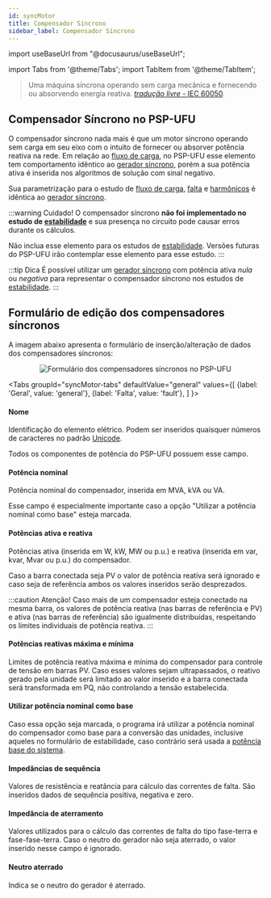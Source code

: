 ```yaml
---
id: syncMotor
title: Compensador Síncrono
sidebar_label: Compensador Síncrono
---
```

import useBaseUrl from "@docusaurus/useBaseUrl";

<link rel="stylesheet" href={useBaseUrl("katex/katex.min.css")} />

import Tabs from '@theme/Tabs';
import TabItem from '@theme/TabItem';

> Uma máquina síncrona operando sem carga mecânica e fornecendo ou absorvendo energia reativa. [*tradução livre* - IEC 60050](
http://www.electropedia.org/iev/iev.nsf/display?openform&ievref=411-34-03).

## Compensador Síncrono no PSP-UFU
O compensador síncrono nada mais é que um motor síncrono operando sem carga em seu eixo com o intuito de fornecer ou absorver potência reativa na rede. Em relação ao [fluxo de carga](powerFlow), no PSP-UFU esse elemento tem comportamento idêntico ao [gerador síncrono](syncGenerator), porém a sua potência ativa é inserida nos algoritmos de solução com sinal negativo.

Sua parametrização para o estudo de [fluxo de carga](powerFlow), [falta](fault) e [harmônicos](harmonics) é idêntica ao [gerador síncrono](syncGenerator).

:::warning Cuidado!
O compensador síncrono **não foi implementado no estudo de [estabilidade](stability)** e sua presença no circuito pode causar erros durante os cálculos.

Não inclua esse elemento para os estudos de [estabilidade](stability). Versões futuras do PSP-UFU irão contemplar esse elemento para esse estudo.
:::

:::tip Dica
É possível utilizar um [gerador síncrono](syncGenerator) com potência ativa *nula* ou *negativa* para representar o compensador síncrono nos estudos de [estabilidade](stability).
:::

## Formulário de edição dos compensadores síncronos
A imagem abaixo apresenta o formulário de inserção/alteração de dados dos compensadores síncronos:

<div><center><img src={useBaseUrl("images/syncMotorForm.png")} alt="Formulário dos compensadores síncronos no PSP-UFU" title="Formulário dos compensadores síncronos no PSP-UFU" /></center></div>


<Tabs
  groupId="syncMotor-tabs"
  defaultValue="general"
  values={[
    {label: 'Geral', value: 'general'},
    {label: 'Falta', value: 'fault'},
  ]
}>
<TabItem value="general">

#### Nome
Identificação do elemento elétrico. Podem ser inseridos quaisquer números de caracteres no padrão [Unicode](https://pt.wikipedia.org/wiki/Unicode).

Todos os componentes de potência do PSP-UFU possuem esse campo.

#### Potência nominal
Potência nominal do compensador, inserida em MVA, kVA ou VA.

Esse campo é especialmente importante caso a opção "Utilizar a potência nominal como base" esteja marcada.

#### Potências ativa e reativa
Potências ativa (inserida em W, kW, MW ou p.u.) e reativa (inserida em var, kvar, Mvar ou p.u.) do compensador.

Caso a barra conectada seja PV o valor de potência reativa será ignorado e caso seja de referência ambos os valores inseridos serão desprezados.

:::caution Atenção!
Caso mais de um compensador esteja conectado na mesma barra, os valores de potência reativa (nas barras de referência e PV) e ativa (nas barras de referência) são igualmente distribuídas, respeitando os limites individuais de potência reativa.
:::

#### Potências reativas máxima e mínima
Limites de potência reativa máxima e mínima do compensador para controle de tensão em barras PV. Caso esses valores sejam ultrapassados, o reativo gerado pela unidade será limitado ao valor inserido e a barra conectada será transformada em PQ, não controlando a tensão estabelecida.

#### Utilizar potência nominal como base
Caso essa opção seja marcada, o programa irá utilizar a potência nominal do compensador como base para a conversão das unidades, inclusive aqueles no formulário de estabilidade, caso contrário será usada a [potência base do sistema](simulationConfig).

</TabItem>
<TabItem value="fault">

#### Impedâncias de sequência
Valores de resistência e reatância para cálculo das correntes de falta. São inseridos dados de sequência positiva, negativa e zero.

#### Impedância de aterramento
Valores utilizados para o cálculo das correntes de falta do tipo fase-terra e fase-fase-terra. Caso o neutro do gerador não seja aterrado, o valor inserido nesse campo é ignorado.

#### Neutro aterrado
Indica se o neutro do gerador é aterrado.

</TabItem>
</Tabs>
